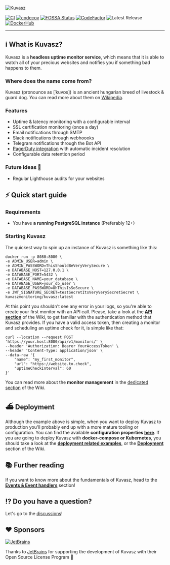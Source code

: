 ![Kuvasz](https://github.com/kuvasz-uptime/kuvasz/raw/main/docs/kuvasz_banner.png)

[![CI](https://github.com/kuvasz-uptime/kuvasz/actions/workflows/main.yml/badge.svg)](https://github.com/kuvasz-uptime/kuvasz/actions/workflows/main.yml)
[![codecov](https://codecov.io/gh/kuvasz-uptime/kuvasz/branch/main/graph/badge.svg)](https://codecov.io/gh/kuvasz-uptime/kuvasz)
[![FOSSA Status](https://app.fossa.com/api/projects/git%2Bgithub.com%2Fkuvasz-uptime%2Fkuvasz.svg?type=shield)](https://app.fossa.com/projects/git%2Bgithub.com%2Fkuvasz-uptime%2Fkuvasz?ref=badge_shield)
[![CodeFactor](https://www.codefactor.io/repository/github/kuvasz-uptime/kuvasz/badge)](https://www.codefactor.io/repository/github/kuvasz-uptime/kuvasz)
![Latest Release](https://badgen.net/github/release/kuvasz-uptime/kuvasz)
[![DockerHub](https://badgen.net/badge/docker/hub/blue?icon=docker)](https://hub.docker.com/r/kuvaszmonitoring/kuvasz)

---

## ℹ️ What is Kuvasz?

Kuvasz is a **headless uptime monitor service**, which means that it is able to watch all of your precious websites and notifies you if something bad happens to them.

### Where does the name come from?

Kuvasz (pronounce as [ˈkuvɒs]) is an ancient hungarian breed of livestock & guard dog. You can read more about them on [Wikipedia](https://en.wikipedia.org/wiki/Kuvasz).

### Features

- Uptime & latency monitoring with a configurable interval
- SSL certification monitoring (once a day)
- Email notifications through SMTP
- Slack notifications through webhoooks
- Telegram notifications through the Bot API
- [PagerDuty integration](https://github.com/kuvasz-uptime/kuvasz/blob/main/docs/Integrating-with-PagerDuty.md) with automatic incident resolution
- Configurable data retention period

### Future ideas 🚧

- Regular Lighthouse audits for your websites

## ⚡️  Quick start guide

### Requirements

- You have **a running PostgreSQL instance** (Preferably 12+)

### Starting Kuvasz

The quickest way to spin up an instance of Kuvasz is something like this:

```shell
docker run -p 8080:8080 \
-e ADMIN_USER=admin \
-e ADMIN_PASSWORD=ThisShouldBeVeryVerySecure \
-e DATABASE_HOST=127.0.0.1 \
-e DATABASE_PORT=5432 \
-e DATABASE_NAME=your_database \
-e DATABASE_USER=your_db_user \
-e DATABASE_PASSWORD=OhThisIsSoSecure \
-e JWT_SIGNATURE_SECRET=testSecretItsVeryVerySecretSecret \
kuvaszmonitoring/kuvasz:latest
```

At this point you shouldn't see any error in your logs, so you're able to create your first monitor with an API call. Please, take a look at the [**API section**](https://github.com/kuvasz-uptime/kuvasz/wiki/API) of the Wiki, to get familiar with the authentication method that Kuvasz provides.
If you have a valid access token, then creating a monitor and scheduling an uptime check for it, is simple like that:

```shell
curl --location --request POST 'https://your.host:8080/api/v1/monitors/' \
--header 'Authorization: Bearer YourAccessToken' \
--header 'Content-Type: application/json' \
--data-raw '{
    "name": "my_first_monitor",
    "url": "https://website.to.check",
    "uptimeCheckInterval": 60
}'
```

You can read more about the **monitor management** in the [dedicated section](https://github.com/kuvasz-uptime/kuvasz/wiki/Monitor-management) of the Wiki.

## ⛴ Deployment

Although the example above is simple, when you want to deploy Kuvasz to production you'll probably end up with a more mature tooling or configuration. You can find the available **configuration properties [here](https://github.com/kuvasz-uptime/kuvasz/wiki/Configuration)**.
If you are going to deploy Kuvasz with **docker-compose or Kubernetes**, you should take a look at the [**deployment related examples**](https://github.com/kuvasz-uptime/kuvasz/tree/main/examples), or the [**Deployment**](https://github.com/kuvasz-uptime/kuvasz/wiki/Deployment) section of the Wiki.

## 📚 Further reading

If you want to know more about the fundamentals of Kuvasz, head to the [**Events & Event handlers**](https://github.com/kuvasz-uptime/kuvasz/wiki/Events-&-Event-handlers) section!

## ⁉️ Do you have a question?

Let's go to the [discussions](https://github.com/kuvasz-uptime/kuvasz/discussions)!

## ❤️ Sponsors

[![JetBrains](https://github.com/kuvasz-uptime/kuvasz/raw/main/docs/jetbrains-logo.png)](https://www.jetbrains.com/?from=kuvasz)

Thanks to [JetBrains](https://www.jetbrains.com/?from=kuvasz) for supporting the development of Kuvasz with their Open Source License Program 🙏

